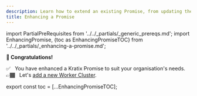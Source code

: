 ```yaml
---
description: Learn how to extend an existing Promise, from updating the API to changing the Pipeline behaviour
title: Enhancing a Promise
---
```

import PartialPreRequisites from '../../_partials/_generic_prereqs.md';
import EnhancingPromise, {toc as EnhancingPromiseTOC} from '../../_partials/_enhancing-a-promise.md';

<PartialPreRequisites />

<EnhancingPromise />

<!--
    Workaround for ToC of imported content
    See https://github.com/facebook/docusaurus/issues/3915#issuecomment-896193142
-->
<p style={{"font-size": "2rem"}}>
    <strong>🎉 Congratulations!</strong>
</p>

✅&nbsp;&nbsp; You have enhanced a Kratix Promise to suit your organisation's needs. <br />
👉🏾&nbsp;&nbsp; Let's [add a new Worker Cluster](./scheduling-clusters).

export const toc = [...EnhancingPromiseTOC];
